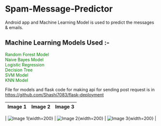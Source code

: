 # Spam-Message-Predictor
Android app  and Machine Learning Model is used to predict the messages & emails.
## Machine Learning Models Used :-
<font color="green"> Random Forest Model<br></font>
<font color="green"> Naive Bayes Model<br></font>
<font color="green"> Logistic Regression<br></font>
<font color="green"> Decision Tree<br></font>
<font color="green"> SVM Model<br></font>
<font color="green"> KNN Model<br></font>

File for  models and flask code for making api for sending post request is in <font color="blue">https://github.com/Shashi7083/flask-deployment</font>


| Image 1 | Image 2 | Image 3 |
| ------- | ------- | ------- |

| ![Image 1](C:/users/shash/Downloads/smspredic.jpg){width=200} | ![Image 2](C:/users/shash/Downloads/smspredictor.jpg){width=200} | ![Image 3](C:/users/shash/Downloads/smspred.jpg){width=200} |

